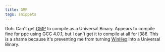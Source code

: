 ```yaml
---
title: GMP
tags: snippets
---
```


Doh. Can't get [GMP](http://www.swox.com/gmp/) to compile as a Universal Binary. Appears to compile fine for ppc using GCC 4.0.1, but I can't get it to compile at all for i386. This is a shame because it's preventing me from turning [WinHex](http://typechecked.net/a/products/winhex/) into a Universal Binary.
